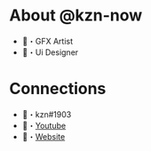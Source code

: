 # About @kzn-now
- 🎨・GFX Artist
- 📱・Ui Designer

# Connections
- 💫・kzn#1903
- 🥤・[Youtube](https://www.youtube.com/channel/UCqNk4VS9F3JMYpfN6T160ww)
- 🔧・[Website](https://kznnow.repl.co/)
